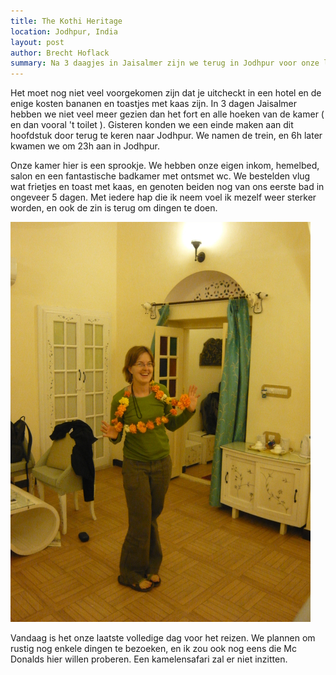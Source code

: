 ```yaml
---
title: The Kothi Heritage
location: Jodhpur, India
layout: post
author: Brecht Hoflack
summary: Na 3 daagjes in Jaisalmer zijn we terug in Jodhpur voor onze laatste etape
---
```

Het moet nog niet veel voorgekomen zijn dat je uitcheckt in een hotel en de enige kosten bananen en toastjes met kaas zijn.  In 3 dagen Jaisalmer hebben we niet veel meer gezien dan het fort en alle hoeken van de kamer ( en dan vooral 't toilet ).  Gisteren konden we een einde maken aan dit hoofdstuk door terug te keren naar Jodhpur.  We namen de trein,  en 6h later kwamen we om 23h aan in Jodhpur.

Onze kamer hier is een sprookje.  We hebben onze eigen inkom,  hemelbed,  salon en een fantastische badkamer met ontsmet wc.  We bestelden vlug wat frietjes en toast met kaas,  en genoten beiden nog van ons eerste bad in ongeveer 5 dagen.  Met iedere hap die ik neem voel ik mezelf weer sterker worden,  en ook de zin is terug om dingen te doen.

![Happy Mieke](/images/2011-11-17/P1040188.JPG.jpg)

Vandaag is het onze laatste volledige dag voor het reizen.  We plannen om rustig nog enkele dingen te bezoeken,  en ik zou ook nog eens die Mc Donalds hier willen proberen.  Een kamelensafari zal er niet inzitten.

